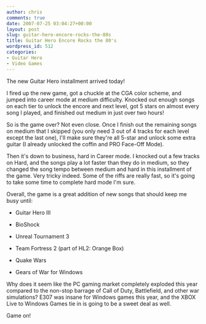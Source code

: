 ```yaml
---
author: chris
comments: true
date: 2007-07-25 03:04:27+00:00
layout: post
slug: guitar-hero-encore-rocks-the-80s
title: Guitar Hero Encore Rocks the 80's
wordpress_id: 512
categories:
- Guitar Hero
- Video Games
---
```


The new Guitar Hero installment arrived today!

I fired up the new game, got a chuckle at the CGA color scheme, and jumped into career mode at medium difficulty. Knocked out enough songs on each tier to unlock the encore and next level, got 5 stars on almost every song I played, and finished out medium in just over two hours!

So is the game over? Not even close. Once I finish out the remaining songs on medium that I skipped (you only need 3 out of 4 tracks for each level except the last one), I'll make sure they're all 5-star and unlock some extra guitar (I already unlocked the coffin and PRO Face-Off Mode).

Then it's down to business, hard in Career mode. I knocked out a few tracks on Hard, and the songs play a lot faster than they do in medium, so they changed the song tempo between medium and hard in this installment of the game. Very tricky indeed. Some of the riffs are really fast, so it's going to take some time to complete hard mode I'm sure.

Overall, the game is a great addition of new songs that should keep me busy until:



	
  * Guitar Hero III

	
  * BioShock

	
  * Unreal Tournament 3

	
  * Team Fortress 2 (part of HL2: Orange Box)

	
  * Quake Wars

	
  * Gears of War for Windows


Why does it seem like the PC gaming market completely exploded this year compared to the non-stop barrage of Call of Duty, Battlefield, and other war simulations? E307 was insane for Windows games this year, and the XBOX Live to Windows Games tie in is going to be a sweet deal as well.

Game on!
